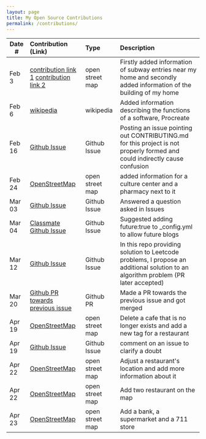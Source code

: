 ```yaml
---
layout: page
title: My Open Source Contributions
permalink: /contributions/
---
```


<!--
Type of the contribution should be "Wikipedia edit", "OpenStreet Map feature", "Documentation", "Course website", "Blog",
"Browser Add-on", etc.

The description should include a brief summary of what you did.

The link should bring us to a public page that shows your contribution. 

Replace the first row with your own contribution. 

-->





| Date #       | Contribution (Link)  | Type  | Description |
|---|:---|:---|:---|
|  Feb 3   |  [contribution link 1](https://www.openstreetmap.org/changeset/132062245#map=19/39.93907/116.36169) [contribution link 2](https://www.openstreetmap.org/changeset/132062088#map=19/39.94324/116.35623)   |  open street map  |   Firstly added information of subway entries near my home and secondly added information of the building of my home   |
|  Feb 6  |  [wikipedia](https://en.wikipedia.org/wiki/Special:Contributions/7ozCheese)  |   wikipedia  |   Added information describing the functions of a software, Procreate   |
|  Feb 16  |  [Github Issue](https://github.com/algorithm-visualizer/algorithm-visualizer/issues/355)  |   Github Issue  |   Posting an issue pointing out CONTRIBUTING.md for this project is not properly formed and could indirectly cause confusion   |
|  Feb 24  |  [OpenStreetMap](https://www.openstreetmap.org/changeset/132982850#map=19/39.93988/116.36101)  |   open street map  |  added information for a culture center and a pharmacy next to it  |
|  Mar 03  |  [Github Issue](https://github.com/codebasics/data-structures-algorithms-python/issues/67)  |   Github Issue  |  Answered a question asked in Issues  |
|  Mar 04  |  [Classmate Github Issue](https://github.com/ossd-s23/Shenghan0329-weekly/issues/1)  |   Github Issue  |  Suggested adding future:true to _config.yml to allow future blogs  |
|  Mar 12 |  [Github Issue](https://github.com/qiyuangong/leetcode/issues/79)  |   Github Issue  |  In this repo providing solution to Leetcode problems, I propose an additional solution to an algorithm problem (PR later accepted) |
|  Mar 20 |  [Github PR towards previous issue](https://github.com/qiyuangong/leetcode/pull/80)  |   Github PR  |  Made a PR towards the previous issue and got merged |
|  Apr 19 |  [OpenStreetMap](https://www.openstreetmap.org/changeset/135115141#map=19/39.94508/116.36527)  |   open street map  | Delete a cafe that is no longer exists and add a new tag for a restaurant |
|  Apr 19 |  [Github Issue](https://github.com/prakhar1989/Algorithms/issues/102)  |   Github Issue  | comment on an issue to clarify a doubt |
|  Apr 22 |  [OpenStreetMap](https://www.openstreetmap.org/changeset/135235560#map=19/39.94628/116.36635)  |   open street map  | Adjust a restaurant's location and add more information about it |
|  Apr 22 |  [OpenStreetMap](https://www.openstreetmap.org/changeset/135235679#map=19/39.94112/116.35747)  |   open street map  | Add two restaurant on the map |
|  Apr 23 |  [OpenStreetMap](https://www.openstreetmap.org/changeset/135271832#map=19/39.93511/116.35274)  |   open street map  | Add a bank, a supermarket and a 711 store |